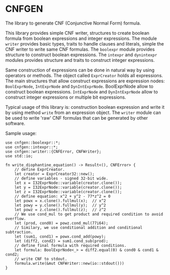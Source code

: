# CNFGEN

The library to generate CNF (Conjunctive Normal Form) formula.

This library provides simple CNF writer, structures to create boolean formula from
boolean expressions and integer expressions. The module `writer` provides
basic types, traits to handle clauses and literals, simple the CNF writer to write
same CNF formulas. The `boolexpr` module provides structure to construct boolean
expressions. The `intexpr` and `dynintexpr` modules provides structure and traits to
construct integer expressions.

Same construction of expressions can be done in natural way by using operators or
methods. The object called `ExprCreator` holds all expressions. The main structures
that allow construct expressions are expression nodes: `BoolExprNode`, `IntExprNode`
and `DynIntExprNode`. BoolExprNode allow to construct boolean expressions.
`IntExprNode` and `DynIntExprNode` allow to construct integer expressions or multiple
bit expressions.

Typical usage of this library is: construction boolean expression and write it by using
method `write` from an expression object. The `writer` module can be used to write
'raw' CNF formulas that can be generated by other software.

Sample usage:

```
use cnfgen::boolexpr::*;
use cnfgen::intexpr::*;
use cnfgen::writer::{CNFError, CNFWriter};
use std::io;

fn write_diophantine_equation() -> Result<(), CNFError> {
    // define ExprCreator.
    let creator = ExprCreator32::new();
    // define variables - signed 32-bit wide.
    let x = I32ExprNode::variable(creator.clone());
    let y = I32ExprNode::variable(creator.clone());
    let z = I32ExprNode::variable(creator.clone());
    // define equation: x^2 + y^2 - 77*z^2 = 0
    let powx = x.clone().fullmul(x);  // x^2
    let powy = y.clone().fullmul(y);  // y^2
    let powz = z.clone().fullmul(z);  // z^2
    // We use cond_mul to get product and required condition to avoid overflow.
    let (prod, cond0) = powz.cond_mul(77i64);
    // Similary, we use conditional addition and conditional subtraction.
    let (sum1, cond1) = powx.cond_add(powy);
    let (diff2, cond2) = sum1.cond_sub(prod);
    // define final formula with required conditions.
    let formula: BoolExprNode<_> = diff2.equal(0) & cond0 & cond1 & cond2;
    // write CNF to stdout.
    formula.write(&mut CNFWriter::new(io::stdout()))
}
```
